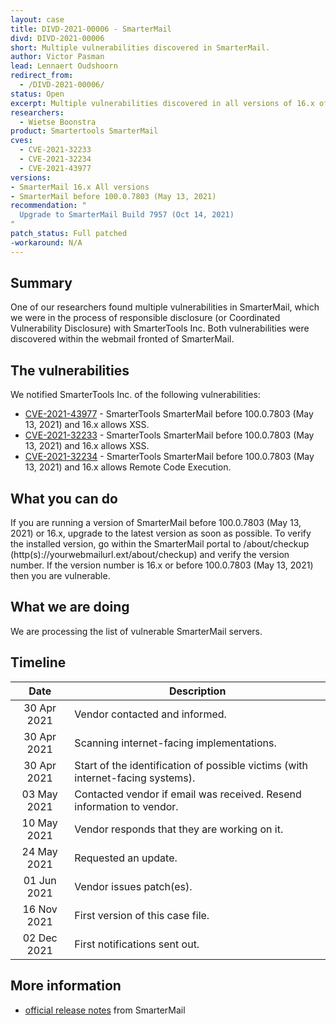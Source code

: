 ```yaml
---
layout: case
title: DIVD-2021-00006 - SmarterMail
divd: DIVD-2021-00006
short: Multiple vulnerabilities discovered in SmarterMail.
author: Victor Pasman
lead: Lennaert Oudshoorn
redirect_from:
  - /DIVD-2021-00006/
status: Open
excerpt: Multiple vulnerabilities discovered in all versions of 16.x of Smartertools SmarterMail and all versions before 100.0.7803 (May 13, 2021)
researchers:
  - Wietse Boonstra
product: Smartertools SmarterMail
cves:
  - CVE-2021-32233
  - CVE-2021-32234
  - CVE-2021-43977
versions: 
- SmarterMail 16.x All versions
- SmarterMail before 100.0.7803 (May 13, 2021)
recommendation: "
  Upgrade to SmarterMail Build 7957 (Oct 14, 2021)
"
patch_status: Full patched
-workaround: N/A
---
```

## Summary
One of our researchers found multiple vulnerabilities in SmarterMail, which we were in the process of responsible disclosure (or Coordinated Vulnerability Disclosure) with SmarterTools Inc. Both vulnerabilities were discovered within the webmail fronted of SmarterMail. 

## The vulnerabilities
We notified SmarterTools Inc. of the following vulnerabilities:
* [CVE-2021-43977](https://csirt.divd.nl/cves/CVE-2021-43977) - SmarterTools SmarterMail before 100.0.7803 (May 13, 2021) and 16.x allows XSS.
* [CVE-2021-32233](https://csirt.divd.nl/cves/CVE-2021-32233) - SmarterTools SmarterMail before 100.0.7803 (May 13, 2021) and 16.x allows XSS.
* [CVE-2021-32234](https://csirt.divd.nl/cves/CVE-2021-32234) - SmarterTools SmarterMail before 100.0.7803 (May 13, 2021) and 16.x allows Remote Code Execution.

## What you can do
If you are running a version of SmarterMail before 100.0.7803 (May 13, 2021) or 16.x, upgrade to the latest version as soon as possible. To verify the installed version, go within the SmarterMail portal to /about/checkup (http(s)://yourwebmailurl.ext/about/checkup) and verify the version number. If the version number is 16.x or before 100.0.7803 (May 13, 2021) then you are vulnerable.

## What we are doing
We are processing the list of vulnerable SmarterMail servers.

## Timeline

| Date | Description |
|:-------------:|-----|
| 30 Apr 2021 | Vendor contacted and informed. |
| 30 Apr 2021 | Scanning internet-facing implementations. |
| 30 Apr 2021 | Start of the identification of possible victims (with internet-facing systems). |
| 03 May 2021 | Contacted vendor if email was received. Resend information to vendor. |
| 10 May 2021 | Vendor responds that they are working on it.|
| 24 May 2021 | Requested an update.|
| 01 Jun 2021 | Vendor issues patch(es). |
| 16 Nov 2021 | First version of this case file. |
| 02 Dec 2021 | First notifications sent out. |

## More information
* [official  release notes](https://www.smartertools.com/smartermail/release-notes/current) from SmarterMail
